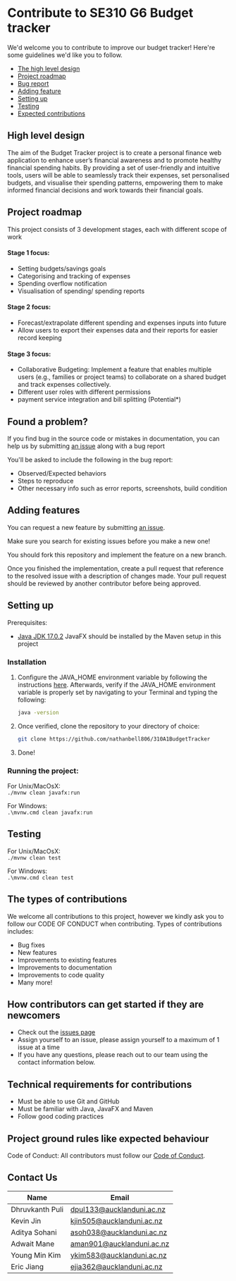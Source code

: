 # Contribute to SE310 G6 Budget tracker 
We'd welcome you to contribute to improve our budget tracker! Here're some guidelines we'd like you to follow.
- [The high level design](#highLv)
- [Project roadmap](#projRM)
- [Bug report](#bugrep)
- [Adding feature](#newfeat)
- [Setting up](#setup)
- [Testing](#test)
- [Expected contributions](#excon)
## High level design
The aim of the Budget Tracker project is to create a personal finance web application to enhance user’s financial awareness and to promote healthy financial spending habits. By providing a set of user-friendly and intuitive tools, users will be able to seamlessly track their expenses, set personalised budgets, and visualise their spending patterns, empowering them to make informed financial decisions and work towards their financial goals.
## Project roadmap

This project consists of 3 development stages, each with different scope of work

#### Stage 1 focus:
- Setting budgets/savings goals
- Categorising and tracking of expenses
- Spending overflow notification
- Visualisation of spending/ spending reports

#### Stage 2 focus:
- Forecast/extrapolate different spending and expenses inputs into future
- Allow users to export their expenses data and their reports for easier record keeping

#### Stage 3 focus:
- Collaborative Budgeting: Implement a feature that enables multiple users (e.g., families or project teams) to collaborate on a shared budget and track expenses collectively.
- Different user roles with different permissions
- payment service integration and bill splitting (Potential*)

## Found a problem?
If you find bug in the source code or mistakes in documentation, you can help us by submitting [an issue](https://github.com/nathanbell806/310A1BudgetTracker/issues/new?assignees=&labels=bug&projects=&template=bug_report.md&title=) along with a bug report

You'll be asked to include the following in the bug report:

- Observed/Expected behaviors
- Steps to reproduce
- Other necessary info such as error reports, screenshots, build condition

## Adding features

You can request a new feature by submitting [an issue](https://github.com/nathanbell806/310A1BudgetTracker/issues/new?assignees=&labels=&projects=&template=feature_request.md&title=).

Make sure you search for existing issues before you make a new one!

You should fork this repository and implement the feature on a new branch. 

Once you finished the implementation, create a pull request that reference to the resolved issue with a description of changes made. Your pull request should be reviewed by another contributor before being approved.

## Setting up 
Prerequisites:
- [Java JDK 17.0.2](https://www.oracle.com/java/technologies/javase/jdk17-archive-downloads.html)
JavaFX should be installed by the Maven setup in this project

### Installation
1. Configure the JAVA_HOME environment variable by following the instructions [here](https://www.java.com/en/download/help/path.html). Afterwards, verify if the JAVA_HOME environment variable is properly set by navigating to your Terminal and typing the following:
   ```bash
   java -version
2. Once verified, clone the repository to your directory of choice:
   ```bash
   git clone https://github.com/nathanbell806/310A1BudgetTracker
3. Done!

### Running the project:
For Unix/MacOsX:  
`./mvnw clean javafx:run`

For Windows:  
`.\mvnw.cmd clean javafx:run`

## Testing
For Unix/MacOsX:  
`./mvnw clean test`

For Windows:  
`.\mvnw.cmd clean test`

## The types of contributions

We welcome all contributions to this project, however we kindly ask you to follow our CODE OF CONDUCT when contributing. Types of contributions includes:
- Bug fixes
- New features
- Improvements to existing features
- Improvements to documentation
- Improvements to code quality
- Many more!

## How contributors can get started if they are newcomers

- Check out the [issues page](https://github.com/nathanbell806/310A1BudgetTracker/issues)
- Assign yourself to an issue, please assign yourself to a maximum of 1 issue at a time
- If you have any questions, please reach out to our team using the contact information below.

## Technical requirements for contributions

- Must be able to use Git and GitHub
- Must be familiar with Java, JavaFX and Maven
- Follow good coding practices

## Project ground rules like expected behaviour
Code of Conduct: All contributors must follow our [Code of Conduct](CODE_OF_CONDUCT.md).

## Contact Us
| Name            | Email                     |
|-----------------|---------------------------|
| Dhruvkanth Puli | dpul133@aucklanduni.ac.nz |
| Kevin Jin       | kjin505@aucklanduni.ac.nz |
| Aditya Sohani   | asoh038@aucklanduni.ac.nz |
| Adwait Mane     | aman901@aucklanduni.ac.nz |
| Young Min Kim   | ykim583@aucklanduni.ac.nz |
| Eric Jiang      | ejia362@aucklanduni.ac.nz |